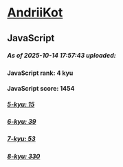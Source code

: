 # [AndriiKot](https://www.codewars.com/users/AndriiKot) 

## JavaScript

##### As of 2025-10-14 17:57:43 uploaded:

#### JavaScript rank: 4 kyu

#### JavaScript score: 1454

##### [5-kyu: 15](https://github.com/AndriiKot/JavaScript__CodeWars/tree/main/kyu-5)

##### [6-kyu: 39](https://github.com/AndriiKot/JavaScript__CodeWars/tree/main/kyu-6)

##### [7-kyu: 53](https://github.com/AndriiKot/JavaScript__CodeWars/tree/main/kyu-7)

##### [8-kyu: 330](https://github.com/AndriiKot/JavaScript__CodeWars/tree/main/kyu-8)

